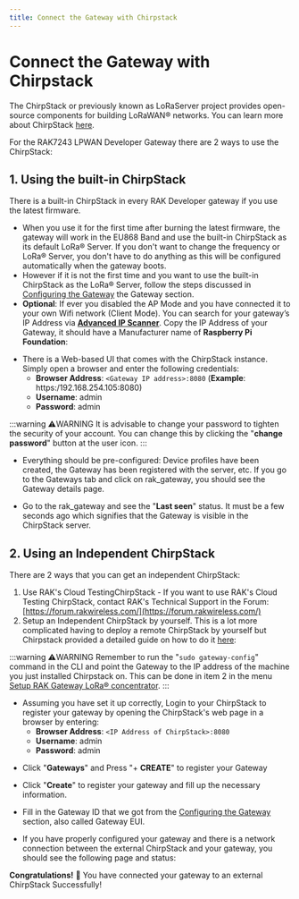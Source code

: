 ```yaml
---
title: Connect the Gateway with Chirpstack
---
```


# Connect the Gateway with Chirpstack

The ChirpStack or previously known as LoRaServer project provides open-source components for building LoRaWAN® networks. You can learn more about ChirpStack [here](https://www.chirpstack.io/).

For the RAK7243 LPWAN Developer Gateway there are 2 ways to use the ChirpStack:

## 1. Using the built-in ChirpStack
There is a built-in ChirpStack in every RAK Developer gateway if you use the latest firmware.

* When you use it for the first time after burning the latest firmware, the gateway will work in the EU868 Band and use the built-in ChirpStack as its default LoRa® Server. If you don't want to change the frequency or LoRa® Server, you don't have to do anything as this will be configured automatically when the gateway boots.
* However if it is not the first time and you want to use the built-in ChirpStack as the LoRa® Server, follow the steps discussed in [Configuring the Gateway](configuring-the-gateway.md) the Gateway section.
* **Optional**: If ever you disabled the AP Mode and you have connected it to your own Wifi network (Client Mode). You can search for your gateway’s IP Address via [**Advanced IP Scanner**](https://www.advanced-ip-scanner.com/). Copy the IP Address of your Gateway, it should have a Manufacturer name of **Raspberry Pi Foundation**:

<rk-img
  src="/assets/images/quick-start-guide/rak7243/8.connecting to chirpstack/advanced-ip-scanner.png"
  width="100%"
  figure-number="1"
  caption="IP address of your RAK7243 using IP Scanner"
/>

* There is a Web-based UI that comes with the ChirpStack instance. Simply open a browser and enter the following credentials:
    * **Browser Address**: `<Gateway IP address>:8080` (**Example**: https:/192.168.254.105:8080)
    * **Username**: admin
    * **Password**: admin

:::warning ⚠️WARNING
 It is advisable to change your password to tighten the security of your account. You can change this by clicking the "**change password**" button at the user icon.
:::

<rk-img
  src="/assets/images/quick-start-guide/rak7243/8.connecting to chirpstack/chirpstack-ui.png"
  width="100%"
  figure-number="2"
  caption="ChirpStack Web-based UI"
/>

* Everything should be pre-configured: Device profiles have been created, the Gateway has been registered with the server, etc. If you go to the Gateways tab and click on rak_gateway, you should see the Gateway details page.

<rk-img
  src="/assets/images/quick-start-guide/rak7243/8.connecting to chirpstack/gateways-in-chirpstack.jpg"
  width="100%"
  figure-number="3"
  caption="Available Gateways in Chirpstack"
/>

* Go to the rak_gateway and see the "**Last seen**" status. It must be a few seconds ago which signifies that the Gateway is visible in the ChirpStack server.

<rk-img
  src="/assets/images/quick-start-guide/rak7243/8.connecting to chirpstack/chirpstack-last-seen.jpg"
  width="100%"
  figure-number="4"
  caption="Last Seen Status"
/>

## 2. Using an Independent ChirpStack
There are 2 ways that you can get an independent ChirpStack:

1. Use RAK's Cloud TestingChirpStack - If you want to use RAK's Cloud Testing ChirpStack, contact RAK's Technical Support in the Forum: [https://forum.rakwireless.com/](https://forum.rakwireless.com/)
2. Setup an Independent ChirpStack by yourself.
This is a lot more complicated having to deploy a remote ChirpStack by yourself but Chirpstack provided a detailed guide on how to do it [here](https://www.chirpstack.io/guides/debian-ubuntu/):

<rk-img
  src="/assets/images/quick-start-guide/rak7243/8.connecting to chirpstack/chirpstack-guide-ubuntu.png"
  width="100%"
  figure-number="5"
  caption="Chirpstack Getting Started Guide on Ubuntu"
/>

:::warning ⚠️WARNING
 Remember to run the "`sudo gateway-config`" command in the CLI and point the Gateway to the IP address of the machine you just installed Chirpstack on. This can be done in item 2 in the menu [Setup RAK Gateway LoRa® concentrator](configuring-the-gateway.html#setup-rak-gateway-lora®-concentrator).
:::

* Assuming you have set it up correctly, Login to your ChirpStack to register your gateway by opening the ChirpStack's web page in a browser by entering:
    * **Browser Address**: `<IP Address of ChirpStack>:8080`
    * **Username**: admin
    * **Password**: admin

<rk-img
  src="/assets/images/quick-start-guide/rak7243/8.connecting to chirpstack/chirpstack-login.png"
  width="100%"
  figure-number="6"
  caption="ChirpStack Login Page"
/>

* Click "**Gateways**" and Press "+ **CREATE**" to register your Gateway

<rk-img
  src="/assets/images/quick-start-guide/rak7243/8.connecting to chirpstack/chirpstack-reg-gateway.png"
  width="100%"
  figure-number="7"
  caption="ChirpStack Registered Gateways"
/>

* Click "**Create**" to register your gateway and fill up the necessary information.

<rk-img
  src="/assets/images/quick-start-guide/rak7243/8.connecting to chirpstack/reg-own-gateway.png"
  width="100%"
  figure-number="8"
  caption="Registering your own Gateway"
/>

* Fill in the Gateway ID that we got from the [Configuring the Gateway](configuring-the-gateway.md) section, also called Gateway EUI.

* If you have properly configured your gateway and there is a network connection between the external ChirpStack and your gateway, you should see the following page and status:

<rk-img
  src="/assets/images/quick-start-guide/rak7243/8.connecting to chirpstack/chirsptack-successful-register.png"
  width="100%"
  figure-number="9"
  caption="Successfully Registered the Gateway"
/>

**Congratulations!** :tada: You have connected your gateway to an external ChirpStack Successfully!
